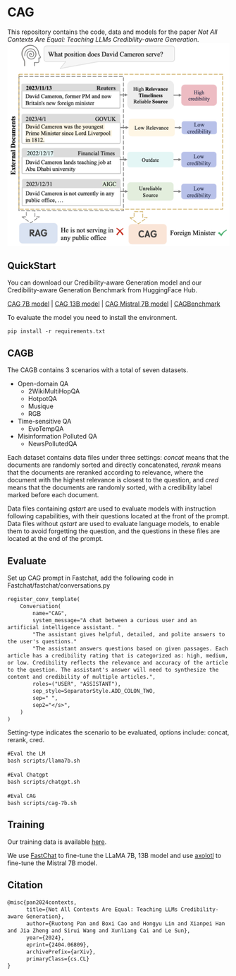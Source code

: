 # CAG

This repository contains the code, data and models for the paper _Not All Contexts Are Equal: Teaching LLMs Credibility-aware Generation_.
![](first.png)

## QuickStart

You can download our Credibility-aware Generation model and our Credibility-aware Generation Benchmark from HuggingFace Hub.

[CAG 7B model](https://huggingface.co/ruotong-pan/CAG-7b) | [CAG 13B model](https://huggingface.co/ruotong-pan/CAG-13b) | [CAG Mistral 7B model](https://huggingface.co/ruotong-pan/CAG-mistral-7b) | [CAGBenchmark](https://huggingface.co/datasets/ruotong-pan/CAGB)

To evaluate the model you need to install the environment.

```
pip install -r requirements.txt
```

## CAGB

The CAGB contains 3 scenarios with a total of seven datasets.

- Open-domain QA
  - 2WikiMultiHopQA
  - HotpotQA
  - Musique
  - RGB
- Time-sensitive QA
  - EvoTempQA
- Misinformation Polluted QA
  - NewsPollutedQA

Each dataset contains data files under three settings: _concat_ means that the documents are randomly sorted and directly concatenated, _rerank_ means that the documents are reranked according to relevance, where the document with the highest relevance is closest to the question, and _cred_ means that the documents are randomly sorted, with a credibility label marked before each document.

Data files containing _qstart_ are used to evaluate models with instruction following capabilities, with their questions located at the front of the prompt. Data files without _qstart_ are used to evaluate language models, to enable them to avoid forgetting the question, and the questions in these files are located at the end of the prompt.

## Evaluate

Set up CAG prompt in Fastchat, add the following code in Fastchat/fastchat/conversations.py

```
register_conv_template(
    Conversation(
        name="CAG",
        system_message="A chat between a curious user and an artificial intelligence assistant. "
        "The assistant gives helpful, detailed, and polite answers to the user's questions."
        "The assistant answers questions based on given passages. Each article has a credibility rating that is categorized as: high, medium, or low. Credibility reflects the relevance and accuracy of the article to the question. The assistant's answer will need to synthesize the content and credibility of multiple articles.",
        roles=("USER", "ASSISTANT"),
        sep_style=SeparatorStyle.ADD_COLON_TWO,
        sep=" ",
        sep2="</s>",
    )
)
```

Setting-type indicates the scenario to be evaluated, options include: concat, rerank, cred.

```
#Eval the LM
bash scripts/llama7b.sh

#Eval Chatgpt
bash scripts/chatgpt.sh

#Eval CAG
bash scripts/cag-7b.sh
```

## Training

Our training data is available [here](https://drive.google.com/file/d/1gQgdLaQON1tqflHNbJmjS5jGZU_m9mjg/view?usp=sharing).

We use [FastChat](https://github.com/lm-sys/FastChat) to fine-tune the LLaMA 7B, 13B model and use [axolotl](https://github.com/OpenAccess-AI-Collective/axolotl) to fine-tune the Mistral 7B model.

## Citation

```
@misc{pan2024contexts,
      title={Not All Contexts Are Equal: Teaching LLMs Credibility-aware Generation},
      author={Ruotong Pan and Boxi Cao and Hongyu Lin and Xianpei Han and Jia Zheng and Sirui Wang and Xunliang Cai and Le Sun},
      year={2024},
      eprint={2404.06809},
      archivePrefix={arXiv},
      primaryClass={cs.CL}
}
```
